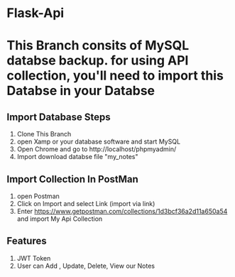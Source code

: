 # Flask-Api

# This Branch consits of MySQL databse backup. for using API collection, you'll need to import this Databse in your Databse

## Import Database Steps
1) Clone This Branch 
2) open Xamp or your database software and start MySQL
3) Open Chrome and go to http://localhost/phpmyadmin/
4) Import download databse file "my_notes"

## Import Collection In PostMan
1) open Postman
2) Click on Import and select Link (import via link)
3) Enter https://www.getpostman.com/collections/1d3bcf36a2d11a650a54 and import My Api Collection

## Features
1) JWT Token
2) User can Add , Update, Delete, View our Notes
